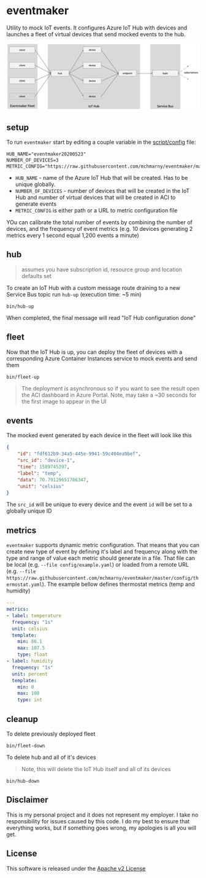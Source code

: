 # eventmaker

Utility to mock IoT events. It configures Azure IoT Hub with devices and launches a fleet of virtual devices that send mocked events to the hub.

![](img/overview.png)

## setup

To run `eventmaker` start by editing a couple variable in the [script/config](script/config) file:

```shell
HUB_NAME="eventmaker20200523"
NUMBER_OF_DEVICES=3
METRIC_CONFIG="https://raw.githubusercontent.com/mchmarny/eventmaker/master/config/thermostat.yaml"
```

* `HUB_NAME` - name of the Azure IoT Hub that will be created. Has to be unique globally. 
* `NUMBER_OF_DEVICES` - number of devices that will be created in the IoT Hub and number of virtual devices that will be created in ACI to generate events
* `METRIC_CONFIG` is either path or a URL to metric configuration file

YOu can calibrate the total number of events by combining the number of devices, and the frequency of event metrics (e.g. 10 devices generating 2 metrics every 1 second equal 1,200 events a minute) 

## hub

> assumes you have subscription id, resource group and location defaults set 

To create an IoT Hub with a custom message route draining to a new Service Bus topic run `hub-up`  (execution time: ~5 min)

```shell
bin/hub-up
```

When completed, the final message will read "IoT Hub configuration done"

## fleet 

Now that the IoT Hub is up, you can deploy the fleet of devices with a corresponding Azure Container Instances service to mock events and send them 

```shell
bin/fleet-up
```

> The deployment is asynchronous so if you want to see the result open the ACI dashboard in Azure Portal. Note, may take a ~30 seconds for the first image to appear in the UI

## events 

The mocked event generated by each device in the fleet will look like this

```json
{
    "id": "fdf612b9-34a5-445e-9941-59c404ea9bef",
    "src_id": "device-1",
    "time": 1589745397,
    "label": "temp",
    "data": 70.79129651786347,
    "unit": "celsius"
}
```

The `src_id` will be unique to every device and the event `id` will be set to a globally unique ID

## metrics 

`eventmaker` supports dynamic metric configuration. That means that you can create new type of event by defining it's label and frequency along with the type and range of value each metric should generate in a file. That file can be local (e.g. `--file config/example.yaml`) or loaded from a remote URL (e.g. `--file https://raw.githubusercontent.com/mchmarny/eventmaker/master/config/thermostat.yaml`). The example bellow defines thermostat metrics (temp and humidity)

```yaml
--- 
metrics: 
- label: temperature
  frequency: "1s"
  unit: celsius
  template: 
    min: 86.1
    max: 107.5
    type: float
- label: humidity
  frequency: "1s"
  unit: percent
  template: 
    min: 0
    max: 100
    type: int
```

## cleanup 

To delete previously deployed fleet

```shell
bin/fleet-down
```

To delete hub and all of it's devices

> Note, this will delete the IoT Hub itself and all of its devices 

```shell
bin/hub-down
```


## Disclaimer

This is my personal project and it does not represent my employer. I take no responsibility for issues caused by this code. I do my best to ensure that everything works, but if something goes wrong, my apologies is all you will get.

## License
This software is released under the [Apache v2 License](./LICENSE)


